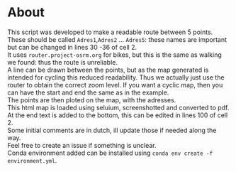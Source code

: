 # About
This script was developed to make a readable route between 5 points.
These should be called `Adres1`,`Adres2` ... `Adres5`: these names are important but can be changed in lines 30 -36 of cell 2.<br>
It uses `router.project-osrm.org` for bikes, but this is the same as walking we found: thus the route is unreliable. <br>
A line can be drawn between the points, but as the map generated is intended for cycling this reduced readability.
Thus we actually just use the router to obtain the correct zoom level. If you want a cyclic map, then you can have the start and end the same as in the example. <br>
The points are then ploted on the map, with the adresses.<br>
This html map is loaded using seluium, screenshotted and converted to pdf. <br>
At the end text is added to the bottom, this can be edited in lines 100 of cell 2.<br>
Some initial comments are in dutch, ill update those if needed along the way. <br>
Feel free to create an issue if something is unclear. <br>
Conda environment added can be installed using `conda env create -f environment.yml`. 